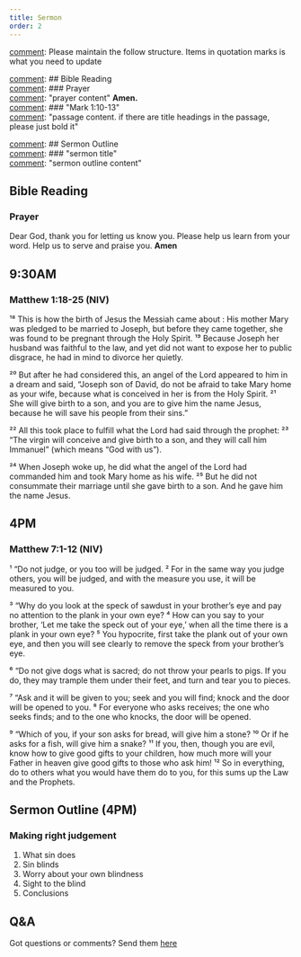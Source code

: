 ```yaml
---
title: Sermon 
order: 2
---
```


[comment]: Please maintain the follow structure. Items in quotation marks is what you need to update

[comment]: ## Bible Reading  
[comment]: ### Prayer  
[comment]: "prayer content"  **Amen.**  
[comment]:  ### "Mark 1:10-13"  
[comment]: "passage content. if there are title headings in the passage, please just bold it"  

[comment]: ## Sermon Outline  
[comment]: ### "sermon title"  
[comment]: "sermon outline content"  

[comment]: ------------------------------------------------------------------------------------
## Bible Reading
### Prayer
Dear God, thank you for letting us know you. Please help us learn from your word. Help us to serve and praise you. **Amen**

## 9:30AM
### Matthew 1:18-25 (NIV)
¹⁸ This is how the birth of Jesus the Messiah came about : His mother Mary was pledged to be married to Joseph, but before they came together, she was found to be pregnant through the Holy Spirit. ¹⁹ Because Joseph her husband was faithful to the law, and yet did not want to expose her to public disgrace, he had in mind to divorce her quietly.

²⁰ But after he had considered this, an angel of the Lord appeared to him in a dream and said, “Joseph son of David, do not be afraid to take Mary home as your wife, because what is conceived in her is from the Holy Spirit. ²¹ She will give birth to a son, and you are to give him the name Jesus, because he will save his people from their sins.”

²² All this took place to fulfill what the Lord had said through the prophet: ²³ “The virgin will conceive and give birth to a son, and they will call him Immanuel” (which means “God with us”).

²⁴ When Joseph woke up, he did what the angel of the Lord had commanded him and took Mary home as his wife. ²⁵ But he did not consummate their marriage until she gave birth to a son. And he gave him the name Jesus.


## 4PM
### Matthew 7:1-12 (NIV)
¹ “Do not judge, or you too will be judged. ² For in the same way you judge others, you will be judged, and with the measure you use, it will be measured to you.

³ “Why do you look at the speck of sawdust in your brother’s eye and pay no attention to the plank in your own eye? ⁴ How can you say to your brother, ‘Let me take the speck out of your eye,’ when all the time there is a plank in your own eye? ⁵ You hypocrite, first take the plank out of your own eye, and then you will see clearly to remove the speck from your brother’s eye.

⁶ “Do not give dogs what is sacred; do not throw your pearls to pigs. If you do, they may trample them under their feet, and turn and tear you to pieces.

⁷ “Ask and it will be given to you; seek and you will find; knock and the door will be opened to you. ⁸ For everyone who asks receives; the one who seeks finds; and to the one who knocks, the door will be opened.

⁹ “Which of you, if your son asks for bread, will give him a stone? ¹⁰ Or if he asks for a fish, will give him a snake? ¹¹ If you, then, though you are evil, know how to give good gifts to your children, how much more will your Father in heaven give good gifts to those who ask him! ¹² So in everything, do to others what you would have them do to you, for this sums up the Law and the Prophets.




## Sermon Outline (4PM)
### Making right judgement
1. What sin does 
2. Sin blinds 
3. Worry about your own blindness 
4. Sight to the blind 
5. Conclusions 



## Q&A
Got questions or comments? Send them [here](https://tinyurl.com/SGHACQuestionsAnswers)
